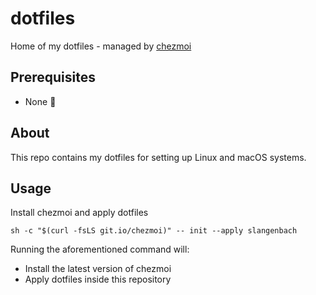# dotfiles
Home of my dotfiles - managed by [chezmoi](https://www.chezmoi.io)

## Prerequisites
* None :rocket:

## About
This repo contains my dotfiles for setting up Linux and macOS systems.

## Usage
Install chezmoi and apply dotfiles

    sh -c "$(curl -fsLS git.io/chezmoi)" -- init --apply slangenbach

Running the aforementioned command will:
* Install the latest version of chezmoi
* Apply dotfiles inside this repository
